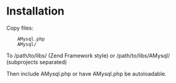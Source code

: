 <!--- vim: set tabstop=8 expandtab filetype=php : <?php -->
Installation
=

Copy files:

        AMysql.php
        AMysql/

To /path/to/libs/ (Zend Framework style) or /path/to/libs/AMysql/ (subprojects separated)

Then include AMysql.php or have AMysql.php be autoloadable.
